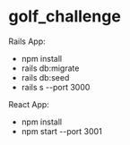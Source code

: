 # golf_challenge

Rails App: 
- npm install
- rails db:migrate
- rails db:seed
- rails s --port 3000


React App:
- npm install
- npm start --port 3001









